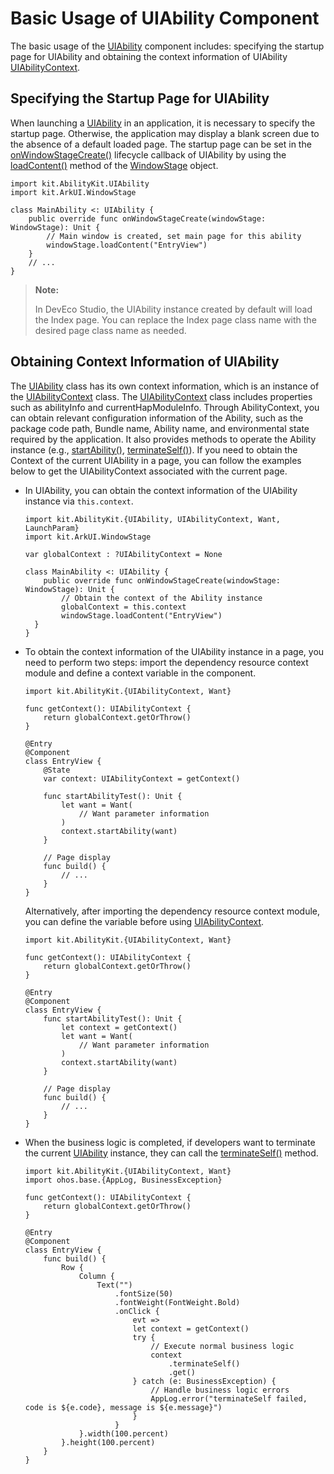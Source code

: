 # Basic Usage of UIAbility Component

The basic usage of the [UIAbility](../../../API_Reference/source_en/apis/AbilityKit/cj-apis-ability.md#class-uiability) component includes: specifying the startup page for UIAbility and obtaining the context information of UIAbility [UIAbilityContext](../../../API_Reference/source_en/apis/AbilityKit/cj-apis-ability.md#class-uiabilitycontext).

## Specifying the Startup Page for UIAbility

When launching a [UIAbility](../../../API_Reference/source_en/apis/AbilityKit/cj-apis-ability.md#class-uiability) in an application, it is necessary to specify the startup page. Otherwise, the application may display a blank screen due to the absence of a default loaded page. The startup page can be set in the [onWindowStageCreate()](../../../API_Reference/source_en/apis/AbilityKit/cj-apis-ability.md#func-onwindowstagecreatewindowstage) lifecycle callback of UIAbility by using the [loadContent()](../../../API_Reference/source_en/arkui-cj/cj-apis-window.md#class-windowstage) method of the [WindowStage](../../../API_Reference/source_en/arkui-cj/cj-apis-window.md#class-windowstage) object.

<!-- compile -->

```cangjie
import kit.AbilityKit.UIAbility
import kit.ArkUI.WindowStage

class MainAbility <: UIAbility {
    public override func onWindowStageCreate(windowStage: WindowStage): Unit {
        // Main window is created, set main page for this ability
        windowStage.loadContent("EntryView")
    }
    // ...
}
```

> **Note:**
>
> In DevEco Studio, the UIAbility instance created by default will load the Index page. You can replace the Index page class name with the desired page class name as needed.

## Obtaining Context Information of UIAbility

The [UIAbility](../../../API_Reference/source_en/apis/AbilityKit/cj-apis-ability.md#class-uiability) class has its own context information, which is an instance of the [UIAbilityContext](../../../API_Reference/source_en/apis/AbilityKit/cj-apis-ability.md#class-uiabilitycontext) class. The [UIAbilityContext](../../../API_Reference/source_en/apis/AbilityKit/cj-apis-ability.md#class-uiabilitycontext) class includes properties such as abilityInfo and currentHapModuleInfo. Through AbilityContext, you can obtain relevant configuration information of the Ability, such as the package code path, Bundle name, Ability name, and environmental state required by the application. It also provides methods to operate the Ability instance (e.g., [startAbility()](../../../API_Reference/source_en/apis/AbilityKit/cj-apis-ability.md#func-startabilitywant), [terminateSelf()](../../../API_Reference/source_en/apis/AbilityKit/cj-apis-ability.md#func-terminateself)). If you need to obtain the Context of the current UIAbility in a page, you can follow the examples below to get the UIAbilityContext associated with the current page.

- In UIAbility, you can obtain the context information of the UIAbility instance via `this.context`.

  <!-- compile -->

  ```cangjie
  import kit.AbilityKit.{UIAbility, UIAbilityContext, Want, LaunchParam}
  import kit.ArkUI.WindowStage

  var globalContext : ?UIAbilityContext = None

  class MainAbility <: UIAbility {
      public override func onWindowStageCreate(windowStage: WindowStage): Unit {
          // Obtain the context of the Ability instance
          globalContext = this.context
          windowStage.loadContent("EntryView")
    }
  }
  ```

- To obtain the context information of the UIAbility instance in a page, you need to perform two steps: import the dependency resource context module and define a context variable in the component.

  <!-- compile -->

  ```cangjie
  import kit.AbilityKit.{UIAbilityContext, Want}

  func getContext(): UIAbilityContext {
      return globalContext.getOrThrow()
  }

  @Entry
  @Component
  class EntryView {
      @State
      var context: UIAbilityContext = getContext()

      func startAbilityTest(): Unit {
          let want = Want(
              // Want parameter information
          )
          context.startAbility(want)
      }

      // Page display
      func build() {
          // ...
      }
  }
  ```

  Alternatively, after importing the dependency resource context module, you can define the variable before using [UIAbilityContext](../../../API_Reference/source_en/apis/AbilityKit/cj-apis-ability.md#class-uiabilitycontext).

  <!-- compile -->

  ```cangjie
  import kit.AbilityKit.{UIAbilityContext, Want}

  func getContext(): UIAbilityContext {
      return globalContext.getOrThrow()
  }

  @Entry
  @Component
  class EntryView {
      func startAbilityTest(): Unit {
          let context = getContext()
          let want = Want(
              // Want parameter information
          )
          context.startAbility(want)
      }

      // Page display
      func build() {
          // ...
      }
  }
  ```

- When the business logic is completed, if developers want to terminate the current [UIAbility](../../../API_Reference/source_en/apis/AbilityKit/cj-apis-ability.md#class-uiability) instance, they can call the [terminateSelf()](../../../API_Reference/source_en/apis/AbilityKit/cj-apis-ability.md#func-terminateself) method.

  <!-- compile -->

  ```cangjie
  import kit.AbilityKit.{UIAbilityContext, Want}
  import ohos.base.{AppLog, BusinessException}

  func getContext(): UIAbilityContext {
      return globalContext.getOrThrow()
  }

  @Entry
  @Component
  class EntryView {
      func build() {
          Row {
              Column {
                  Text("")
                      .fontSize(50)
                      .fontWeight(FontWeight.Bold)
                      .onClick {
                          evt =>
                          let context = getContext()
                          try {
                              // Execute normal business logic
                              context
                                  .terminateSelf()
                                  .get()
                          } catch (e: BusinessException) {
                              // Handle business logic errors
                              AppLog.error("terminateSelf failed, code is ${e.code}, message is ${e.message}")
                          }
                      }
              }.width(100.percent)
          }.height(100.percent)
      }
  }
  ```